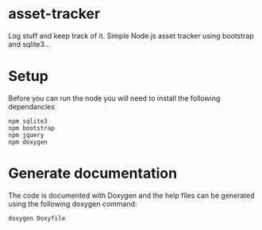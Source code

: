 # asset-tracker
Log stuff and keep track of it. Simple Node.js asset tracker using bootstrap and sqlite3...
# Setup
Before you can run the node you will need to install the following dependancies
```
npm sqlite3
npm bootstrap
npm jquery
npm doxygen
```
# Generate documentation
The code is documented with Doxygen and the help files can be generated using the following doxygen command:
``` 
doxygen Doxyfile
```
